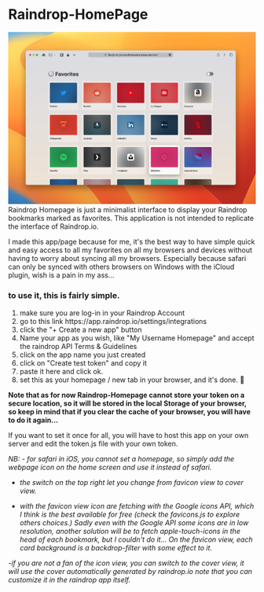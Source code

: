# Raindrop-HomePage
<img src="./raindrop homepage 0.1.jpeg">
Raindrop Homepage is just a minimalist interface to display your Raindrop bookmarks marked as favorites. This application is not intended to replicate the interface of Raindrop.io.

I made this app/page because for me, it's the best way to have simple quick and easy access to all my favorites on all my browsers and devices without having to worry about syncing all my browsers. Especially because safari can only be synced with others browsers on Windows with the iCloud plugin, wish is a pain in my ass... 

<h3>to use it, this is fairly simple.</h3>

<ol>
<li> make sure you are log-in in your Raindrop Account</li>

<li> go to this link https://app.raindrop.io/settings/integrations </li>

<li> click the "+ Create a new app" button  </li>

<li> Name your app as you wish, like "My Username Homepage" and accept the raindrop API Terms & Guidelines </li>

<li> click on the app name you just created  </li>

<li> click on "Create test token" and copy it  </li>

<li>  paste it here and click ok.  </li>

<li> set this as your homepage / new tab in your browser, and it's done. 🙂</li>
</ol>

<b>Note that as for now Raindrop-Homepage cannot store your token on a secure location, so it will be stored in the local Storage of your browser, so keep in mind that if you clear the cache of your browser, you will have to do it again...</b>

If you want to set it once for all, you will have to host this app on your own server and edit the token.js file with your own token. 

<i>NB: - for safari in iOS, you cannot set a homepage, so simply  add the webpage icon on the home screen and use it instead of safari.

- the switch on the top right let you change from favicon view to cover view.

- with the favicon view icon are fetching with the Google icons API, which I think is the best available for free (check the favicons.js to explore others choices.)
Sadly even with the Google API some icons are in low resolution, another solution will be to fetch apple-touch-icons in the head of each bookmark, but I couldn't do it...
On the favicon view, each card background is a backdrop-filter with some effect to it.

-if you are not a fan of the icon view, you can switch to the cover view, it will use the cover automatically generated by raindrop.io
note that you can customize it in the raindrop app itself.</i>
